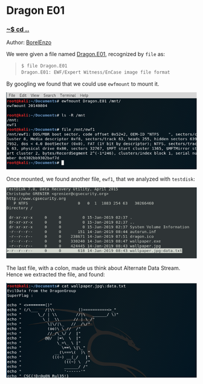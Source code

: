 # Dragon E01

### [~$ cd ..](../)

Author: [BorelEnzo](http://borelenzo.github.io/CTFs/CSC_BE_2019/Dragon.E01/)

We were given a file named [Dragon.E01](assets/Dragon.E01), recognized by `file` as:

> ```sh
>$ file Dragon.E01
>Dragon.E01: EWF/Expert Witness/EnCase image file format
> ```

By googling we found that we could use `ewfmount` to mount it.

![mount](assets/mount.png)

Once mounted, we found another file, `ewf1`, that we analyzed with `testdisk`:

![testdisk](assets/testdisk.png)

The last file, with a colon, made us think about Alternate Data Stream. Hence we extracted the file, and found:

![dragon](assets/dragon.png)
